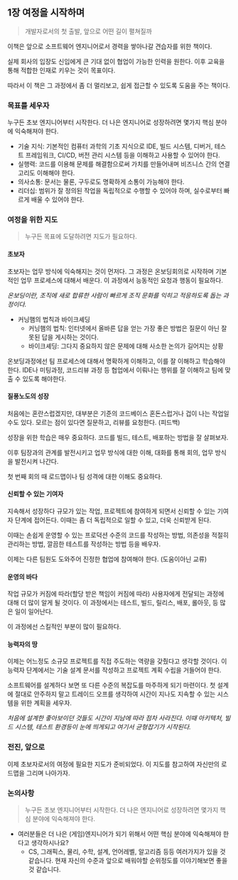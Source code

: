 ## 1장 여정을 시작하며

> 개발자로서의 첫 출발, 앞으로 어떤 길이 펼쳐질까

이책은 앞으로 소프트웨어 엔지니어로서 경력을 쌓아나갈 견습자를 위한 책이다.

실제 회사의 입장도 신입에게 큰 기대 없이 협업이 가능한 인력을 원한다. 이후 교육을 통해 적합한 인재로 키우는 것이 목표이다.

따라서 이 책은 그 과정에서 좀 더 멀리보고, 쉽게 접근할 수 있도록 도움을 주는 책이다.

### 목표를 세우자

누구든 초보 엔지니어부터 시작한다. 더 나은 엔지니어로 성장하려면 몇가지 핵심 분야에 익숙해져야 한다.

- 기술 지식: 기본적인 컴퓨터 과학의 기초 지식으로 IDE, 빌드 시스템, 디버거, 테스트 프레임워크, CI/CD, 버전 관리 시스템 등을 이해하고 사용할 수 있어야 한다.
- 실행력: 코드를 이용해 문제를 해결함으로써 가치를 만들어내며 비즈니스 간의 연결고리도 이해해야 한다.
- 의사소통: 문서는 물론, 구두로도 명확하게 소통이 가능해야 한다.
- 리더십: 범위가 잘 정의된 작업을 독립적으로 수행할 수 있어야 하며, 실수로부터 빠르게 배울 수 있어야 한다.

### 여정을 위한 지도

> 누구든 목표에 도달하려면 지도가 필요하다.

#### 초보자

초보자는 업무 방식에 익숙해지는 것이 먼저다. 그 과정은 온보딩회의로 시작하며 기본적인 업무 프로세스에 대해서 배운다. 이 과정에서 능동적인 요청과 행동이 필요하다.

*온보딩이란, 조직에 새로 합류한 사람이 빠르게 조직 문화를 익히고 적응하도록 돕는 과정이다.*

- 커닝햄의 법칙과 바이크셰딩
  - 커닝햄의 법칙: 인터넷에서 올바른 답을 얻는 가장 좋은 방법은 질문이 아닌 잘못된 답을 게시하는 것이다.
  - 바이크셰딩: 그다지 중요하지 않은 문제에 대해 사소한 논의가 길어지는 상황

온보딩과정에선 팀 프로세스에 대해서 명확하게 이해하고, 이를 잘 이해하고 학습해야 한다. IDE나 미팅과정, 코드리뷰 과정 등 협업에서 이뤄나는 행위를 잘 이해하고 팀에 맞출 수 있도록 해야한다.

#### 질풍노도의 성장

처음에는 혼란스럽겠지만, 대부분은 기준의 코드베이스 혼돈스럽거나 겁이 나는 작업일 수도 있다. 모르는 점이 있다면 질문하고, 리뷰를 요청한다. (피드백)

성장을 위한 학습은 매우 중요하다. 코드를 빌드, 테스트, 배포하는 방법을 잘 살펴보자.

이후 팀장과의 관계를 발전시키고 업무 방식에 대한 이해, 대화를 통해 회의, 업무 방식을 발전시켜 나간다.

첫 번째 회의 때 로드맵이나 팀 성격에 대한 이해도 중요하다.

#### 신뢰할 수 있는 기여자

지속해서 성장하다 규모가 있는 작업, 프로젝트에 참여하게 되면서 신뢰할 수 있는 기여자 단계에 접어든다. 이때는 좀 더 독립적으로 일할 수 있고, 더욱 신뢰받게 된다.

이때는 손쉽게 운영할 수 있는 프로덕션 수준의 코드를 작성하는 방법, 의존성을 적절히 관리하는 방법, 깔끔한 테스트를 작성하는 방법 등을 배우자.

이제는 다른 팀원도 도와주어 진정한 협업에 참여해야 한다. (도움이아닌 교류)

#### 운영의 바다

작업 규모가 커짐에 따라(할당 받은 책임이 커짐에 따라) 사용자에게 전달되는 과정에 대해 더 많이 알게 될 것이다. 이 과정에서는 테스트, 빌드, 릴리스, 배포, 롤아웃, 등 많은 일이 일어난다.

이 과정에선 스킬적인 부분이 많이 필요하다.

#### 능력자의 땅

이제는 어느정도 소규모 프로젝트를 직접 주도하는 역량을 갖췄다고 생각할 것이다. 이 능력자 단계에서는 기술 설계 문서를 작성하고 프로젝트 계획 수립을 거들어야 한다.

소프트웨어를 설계하다 보면 또 다른 수준의 복잡도를 마주하게 되기 마련이다. 첫 설계에 절대로 안주하지 말고 트레이드 오프를 생각하여 시간이 지나도 지속할 수 있는 시스템을 위한 계획을 세우자.

*처음에 설계한 좋아보이던 것들도 시간이 지남에 따라 점차 사라진다. 이때 아키텍처, 빌드 시스템, 테스트 환경등이 눈에 띄게되고 여기서 균형잡기가 시작된다.*

### 전진, 앞으로

이제 초보자로서의 여정에 필요한 지도가 준비되었다. 이 지도를 참고하여 자신만의 로드맵을 그리며 나아가자.

### 논의사항

> 누구든 초보 엔지니어부터 시작한다. 더 나은 엔지니어로 성장하려면 몇가지 핵심 분야에 익숙해져야 한다.

- 여러분들은 더 나은 (게임)엔지니어가 되기 위해서 어떤 핵심 분야에 익숙해져야 한다고 생각하시나요?
  - CS, 그래픽스, 물리, 수학, 설계, 언어레벨, 알고리즘 등등 여러가지가 있을 것 같습니다. 현재 자신의 수준과 앞으로 배워야할 순위정도를 이야기해보면 좋을 것 같습니다.
